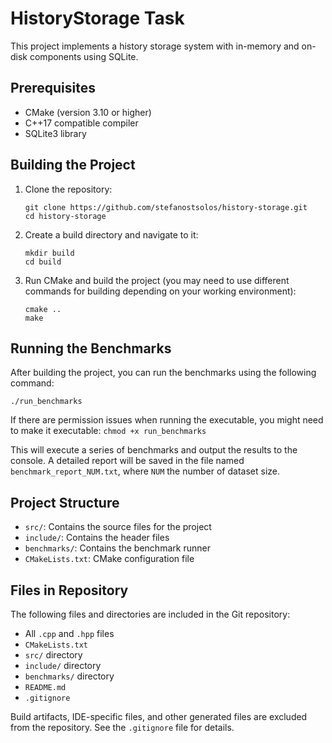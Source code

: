 # HistoryStorage Task

This project implements a history storage system with in-memory and on-disk components using SQLite.

## Prerequisites

- CMake (version 3.10 or higher)
- C++17 compatible compiler
- SQLite3 library

## Building the Project

1. Clone the repository:
   ```
   git clone https://github.com/stefanostsolos/history-storage.git
   cd history-storage
   ```

2. Create a build directory and navigate to it:
   ```
   mkdir build
   cd build
   ```

3. Run CMake and build the project (you may need to use different commands for building depending on your working environment):
   ```
   cmake ..
   make
   ```

## Running the Benchmarks

After building the project, you can run the benchmarks using the following command:

```
./run_benchmarks
```

If there are permission issues when running the executable, you might need to make it executable:
```chmod +x run_benchmarks```

This will execute a series of benchmarks and output the results to the console. A detailed report will be saved in the file named `benchmark_report_NUM.txt`, where ```NUM``` the number of dataset size.

## Project Structure

- `src/`: Contains the source files for the project
- `include/`: Contains the header files
- `benchmarks/`: Contains the benchmark runner
- `CMakeLists.txt`: CMake configuration file

## Files in Repository

The following files and directories are included in the Git repository:

- All `.cpp` and `.hpp` files
- `CMakeLists.txt`
- `src/` directory
- `include/` directory
- `benchmarks/` directory
- `README.md`
- `.gitignore`

Build artifacts, IDE-specific files, and other generated files are excluded from the repository. See the `.gitignore` file for details.
